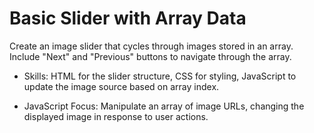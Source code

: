 # Basic Slider with Array Data


Create an image slider that cycles through images stored in an array. Include "Next" and "Previous" buttons to navigate through the array.

- Skills: HTML for the slider structure, CSS for styling, JavaScript to update the image source based on array index.

- JavaScript Focus: Manipulate an array of image URLs, changing the displayed image in response to user actions.